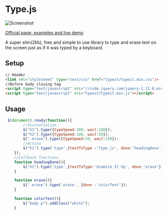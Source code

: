 # Type.js

![Screenshot](http://dgcult.com/github/type/type.png)

[Official page, examples and live demo](http://dgcult.com/github/type/)


A super slim(2kb), free and simple to use library to type and erase text on the screen just as if it was typed by a keyboard.

## Setup

```html
// Header
<link rel="stylesheet" type="text/css" href="typeit/typeit.min.css"/>
//Before body closing tag
<script type="text/javascript" src="//code.jquery.com/jquery-1.11.0.min.js"></script>
<script type="text/javascript" src="typeit/typeit.min.js"></script>

```

## Usage



```javascript
 $(document).ready(function(){
        //Instantiation
        $("h1").type({typeSpeed:300, wait:100});
        $("h2").type({typeSpeed:100, wait:50});
        $(".erase").type({typeSpeed:50, wait:150});
        //Action
        $("h1").type('type',{textToType :'Type.js', done:'headingDone'});
    });
    //Callback functions
    function headingDone(){
        $("h2").type('type',{textToType:'Gimmick It Up', done:'erase'});
    }

    function erase(){
        $(".erase").type('erase', {done :'colorText'});
    }

    function colorText(){
        $("body p").addClass("white");
    }

```

